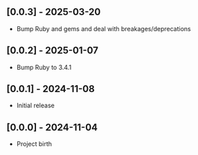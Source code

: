 ## [0.0.3] - 2025-03-20

- Bump Ruby and gems and deal with breakages/deprecations

## [0.0.2] - 2025-01-07

- Bump Ruby to 3.4.1

## [0.0.1] - 2024-11-08

- Initial release

## [0.0.0] - 2024-11-04

- Project birth
